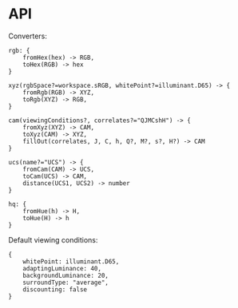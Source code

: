 # API

Converters:

	rgb: {
		fromHex(hex) -> RGB,
		toHex(RGB) -> hex
	}

	xyz(rgbSpace?=workspace.sRGB, whitePoint?=illuminant.D65) -> {
		fromRgb(RGB) -> XYZ,
		toRgb(XYZ) -> RGB,
	}

	cam(viewingConditions?, correlates?="QJMCshH") -> {
		fromXyz(XYZ) -> CAM,
		toXyz(CAM) -> XYZ,
		fillOut(correlates, J, C, h, Q?, M?, s?, H?) -> CAM
	}

	ucs(name?="UCS") -> {
		fromCam(CAM) -> UCS,
		toCam(UCS) -> CAM,
		distance(UCS1, UCS2) -> number
	}

	hq: {
		fromHue(h) -> H,
		toHue(H) -> h
	}

Default viewing conditions:

	{
		whitePoint: illuminant.D65,
		adaptingLuminance: 40,
		backgroundLuminance: 20,
		surroundType: "average",
		discounting: false
	}
